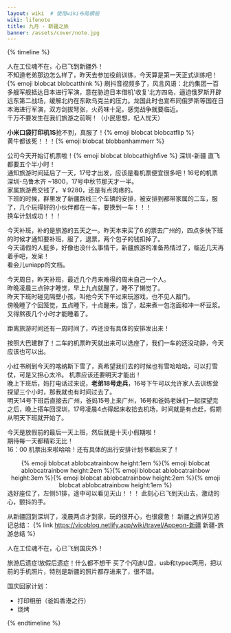 ```yaml
---
layout: wiki  # 使用wiki布局模板
wiki: lifenote
title: 九月 - 新疆之旅
banner: /assets/cover/note.jpg
--- 
```


{% timeline %}

<!-- node 2024.9.02 -->
人在工位魂不在，心已飞到新疆外！  
不知道老弟那边怎么样了，昨天去参加役前训练，今天算是第一天正式训练吧！{% emoji blobcat blobcatthink %}
刷抖音视频多了，风言风语：北约集团一百多艘军舰抵达日本进行军演，意在胁迫日本借机'收复'北方四岛，逼迫俄罗斯开辟远东第二战场，缓解北约在东欧乌克兰的压力。龙国此时也宣布同俄罗斯等国在日本海进行军演，双方剑拔弩张，火药味十足。感觉战争就要临近。  
千万不要发生在我们旅游之前啊！（小民思想，杞人忧天）

<!-- node 2024.9.03 -->
**小米口袋打印机1S**抢不到，真服了！{% emoji blobcat blobcatflip %}  
黄牛都该死！！！{% emoji blobcat blobbanhammerr %}

<!-- node 2024.9.05 -->
公司今天开始订机票啦！{% emoji blobcat blobcathighfive %} 深圳-新疆 直飞都要五个半小时！  
通知旅游时间延后了一天，17号才出发，应该是看机票便宜很多吧！16号的机票 深圳-乌鲁木齐 ~1800，17号中秋节那天才一半。  
家属旅游费交钱了，￥9280，还是有点肉疼的。  
下班的时候，群里发了新疆路线三个车辆的安排，被安排到都带家属的二车，服了，几个玩得好的小伙伴都在一车，要换到一车！！！  
换车计划成功！！！

<!-- node 2024.9.07 -->
今天补班，补的是旅游的五天之一。昨天本来买了6.的票去广州的，四点多快下班的时候才通知要补班，服了，退票，两个包子的钱扣掉了。  
今天请假的人挺多，好像也没什么事情干，新疆旅游的准备热情过了，临近几天再着手吧，发呆！  
看会儿uniapp的文档。

<!-- node 2024.9.08 -->
今天周日，昨天补班，最近几个月来难得的周末自己一个人。  
昨晚凌晨三点钟才睡觉，早上九点就醒了，睡不了懒觉了。  
昨天下班时碰见隔壁小孩，叫他今天下午过来玩游戏，也不见人敲门。  
傍晚睡了个回笼觉，五点睡下，十点醒来，饿了，起来煮一包泡面和冲一杯豆浆。  
又得熬夜几个小时才能睡着了。 

<!-- node 2024.9.09 -->
距离旅游时间还有一周时间了，咋还没有具体的安排发出来！

<!-- node 2024.9.11 -->
按照大巴建群了！二车的机票昨天就出来可以选座了，我们一车的还没动静，今天应该也可以出。

<!-- node 2024.9.13 -->
小红书刷到今天的喀纳斯下雪了，真希望我们去的时候也有雪哈哈哈，可以打雪仗，可是又担心太冷。
机票应该还要明天才能出！  
晚上下班后，妈打电话过来说，**老弟18号走兵**，16号下午可以允许家人去训练营探望三个小时，那我就也有时间过去了。  
明天14号下班后直接去广州，爸妈15号上来广州，16号和爸妈老妹们一起探望完之后，晚上搭车回深圳，17号凌晨4点得起床收拾去机场，时间就是有点赶，假期从明天下班就开始了。

<!-- node 2024.9.13 -->
今天是放假前的最后一天上班，然后就是十天小假期啦！  
期待每一天都精彩无比！  
16：00 机票出来啦哈哈！还有具体的出行安排计划书都出来了！  
<center>{% emoji blobcat ablobcatrainbow height:1em %}{% emoji blobcat ablobcatrainbow height:2em %}{% emoji blobcat ablobcatrainbow height:3em %}{% emoji blobcat ablobcatrainbow height:2em %}{% emoji blobcat ablobcatrainbow height:1em %}</center>
选好座位了，左侧51排，途中可以看见天山！！！  
此刻心已飞到天山去，激动的心，颤抖的手。

<!-- node 2024.9.25 -->
从新疆回到深圳了，凌晨两点才到家，玩的很开心，也很疲惫！
新疆之旅详见游记总结：
{% link https://vicoblog.netlify.app/wiki/travel/Appeon-新疆 新疆-旅游总结 %}

<!-- node 2024.9.26 -->
人在工位魂不在，心已飞到国庆外！

<!-- node 2024.9.27 -->
旅游后遗症!放假后遗症！什么都不想干
买了个闪迪U盘，usb和typec两用，把以前的手机照片，特别是新疆的照片都存进来了，很不错。

<!-- node 2024.9.29 -->
国庆回家计划：
- 打印相册（爸妈香港之行）
- 烧烤

{% endtimeline %}
